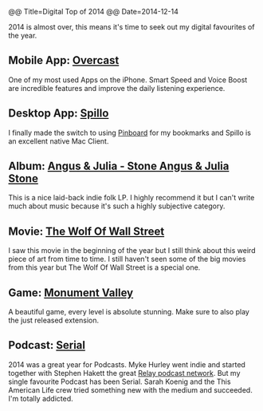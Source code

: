 @@ Title=Digital Top of 2014
@@ Date=2014-12-14

2014 is almost over, this means it's time to seek out my digital favourites of the year.

## Mobile App: [Overcast](https://overcast.fm/)
One of my most used Apps on the iPhone. Smart Speed and Voice Boost are incredible features and improve the daily listening experience.

## Desktop App: [Spillo](http://bananafishsoftware.com/products/spillo/)
I finally made the switch to using [Pinboard](https://pinboard.in) for my bookmarks and Spillo is an excellent native Mac Client.  

## Album: [Angus & Julia - Stone Angus & Julia Stone](http://www.angusandjuliastone.com/)
This is a nice laid-back indie folk LP. I highly recommend it but I can't write much about music because it's such a highly subjective category.

## Movie: [The Wolf Of Wall Street](https://itunes.apple.com/us/movie/the-wolf-of-wall-street/id774084884?uo=4&at=11lqGj)
I saw this movie in the beginning of the year but I still think about this weird piece of art from time to time. I still haven't seen some of the big movies from this year but The Wolf Of Wall Street is a special one.

## Game: [Monument Valley](http://www.monumentvalleygame.com/)
A beautiful game, every level is absolute stunning. Make sure to also play the just released extension.

## Podcast: [Serial](http://serialpodcast.org/)
2014 was a great year for Podcasts. Myke Hurley went indie and started together with Stephen Hakett the great [Relay podcast network](http://www.relay.fm/). But my single favourite Podcast has been Serial. Sarah Koenig and the This American Life crew tried something new with the medium and succeeded. I'm totally addicted.